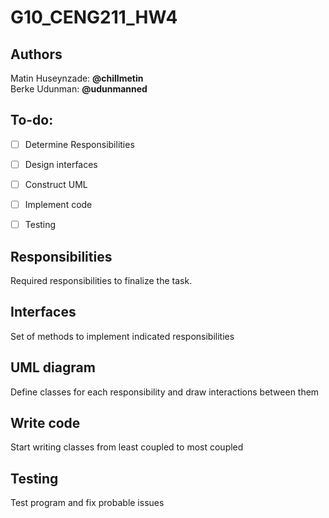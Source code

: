 # G10_CENG211_HW4
## Authors
Matin Huseynzade: **@chillmetin** <br>
Berke Udunman: **@udunmanned**


## To-do:
- [ ] Determine Responsibilities
- [ ] Design interfaces
- [ ] Construct UML
- [ ] Implement code
- [ ] Testing


## Responsibilities
Required responsibilities to finalize the task.

## Interfaces
Set of methods to implement indicated responsibilities

## UML diagram
Define classes for each responsibility and draw interactions between them

## Write code
Start writing classes from least coupled to most coupled 

## Testing
Test program and fix probable issues